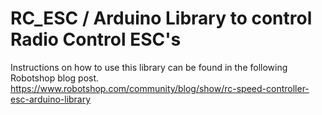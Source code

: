 # RC_ESC / Arduino Library to control Radio Control ESC's

Instructions on how to use this library can be found in the following Robotshop blog post.
https://www.robotshop.com/community/blog/show/rc-speed-controller-esc-arduino-library
